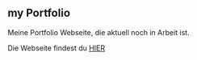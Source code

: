 ## my Portfolio

Meine Portfolio Webseite, die aktuell noch in Arbeit ist.

Die Webseite findest du [HIER](https://immanuelm.de)
